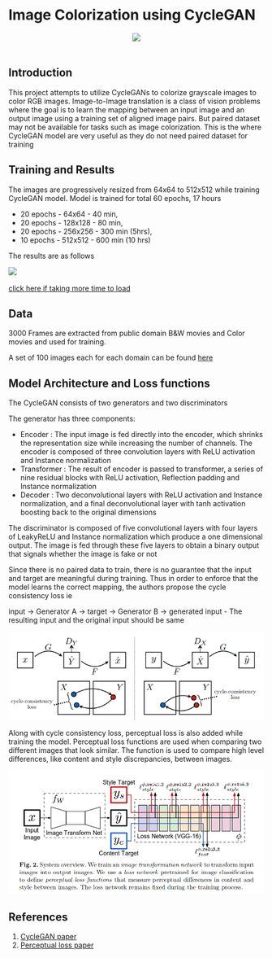 # Image Colorization using CycleGAN 

<div align="center">
  <a href="https://colab.research.google.com/github/prajwal-suresh13/image_colorization/blob/master/image_colorization_cyclegan_training.ipynb"> <img src=https://colab.research.google.com/assets/colab-badge.svg width=200> </a>
</div> <br>

## Introduction
This project attempts to utilize CycleGANs to colorize grayscale images to color RGB images. Image-to-Image translation is a class of vision problems where the goal 
is to learn the mapping between an input image and an output image using a training set of aligned image pairs. But paired dataset may not be available 
for tasks such as image colorization.
This is the where CycleGAN model are very useful as they do not need paired dataset for training

## Training and Results
The images are progressively resized from 64x64 to 512x512 while training CycleGAN model.
Model is trained for total 60 epochs, 17 hours
  - 20 epochs - 64x64 - 40 min,
  - 20 epochs - 128x128 - 80 min,
  - 20 epochs - 256x256 - 300 min (5hrs),
  - 10 epochs - 512x512 - 600 min (10 hrs)
  
The results are as follows 

          

<img style="background:transparent url('https://miro.medium.com/max/880/0*H3jZONKqRuAAeHnG.jpg') center no-repeat" src="https://github.com/prajwal-suresh13/image_colorization/blob/master/images/5.gif" loading="eager">

[click here if taking more time to load](https://github.com/prajwal-suresh13/image_colorization/blob/master/images/5.gif)

## Data
3000 Frames are extracted from public domain B&W movies and Color movies and used for training.

A set of 100 images each for each domain can be found [here](https://github.com/prajwal-suresh13/image_colorization/tree/master/data)

## Model Architecture and Loss functions

The CycleGAN consists of two generators and two discriminators

The generator has three components:
- Encoder : The input image is fed directly into the encoder, which shrinks the representation size while increasing the number of channels. The encoder is composed of three convolution layers with ReLU activation and Instance normalization
- Transformer : The result of encoder is passed to transformer, a series of nine residual blocks with ReLU activation, Reflection padding and Instance normalization
- Decoder : Two deconvolutional layers with ReLU activation and Instance normalization, and a final deconvolutional layer with tanh activation boosting back to the original dimensions

The discriminator is composed of five convolutional layers with four layers of LeakyReLU and Instance normalization which produce a one dimensional output. The image is fed through these five layers to obtain a binary output that signals whether the image is fake or not

Since there is no paired data to train, there is no guarantee that the input and target are meaningful during training. Thus in order to enforce that the model learns the
correct mapping, the authors propose the cycle consistency loss ie

input -> Generator A -> target -> Generator B -> generated input - The resulting input and the original input should be same

![](images/cycle_loss.png)

Along with cycle consistency loss, perceptual loss is also added while training the model. Perceptual loss functions are used when comparing two different images that look similar. The function is used to compare high level differences, like content and style discrepancies, between images.

![](images/perceptualloss.png)

## References
1. [CycleGAN paper](https://arxiv.org/abs/1703.10593)
2. [Perceptual loss paper](https://arxiv.org/abs/1603.08155) 
